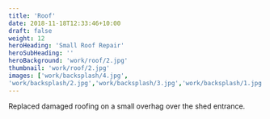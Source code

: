 ```yaml
---
title: 'Roof'
date: 2018-11-18T12:33:46+10:00
draft: false
weight: 12
heroHeading: 'Small Roof Repair'
heroSubHeading: ''
heroBackground: 'work/roof/2.jpg'
thumbnail: 'work/roof/2.jpg'
images: ['work/backsplash/4.jpg', 
'work/backsplash/2.jpg','work/backsplash/3.jpg','work/backsplash/1.jpg']
---
```


Replaced damaged roofing on a small overhag over the shed entrance.                                         
